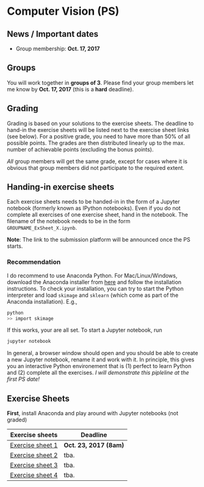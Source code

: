 # Computer Vision (PS)

## News / Important dates

- Group membership: **Oct. 17, 2017**

## Groups

You will work together in **groups of 3**. Please find your group members let
me know by **Oct. 17, 2017** (this is a **hard** deadline).

## Grading

Grading is based on your solutions to the exercise sheets. The deadline to
hand-in the exercise sheets will be listed next to the exercise sheet links
(see below). For a positive grade, you need to have
more than 50% of all possible points. The grades are then distributed linearly
up to the max. number of achievable points (excluding the bonus points).

*All* group members will get the same grade, except for cases where it is
obvious that group members did not participate to the required extent.

## Handing-in exercise sheets

Each exercise sheets needs to be handed-in in the form of a Jupyter notebook
(formerly known as IPython notebooks). Even if you do not complete all exercises
of one exercise sheet, hand in the notebook. The filename of the notebook needs
to be in the form `GROUPNAME_ExSheet_X.ipynb`.

**Note**: The link to the submission platform will be announced once the
PS starts.

### Recommendation

I do recommend to use Anaconda Python. For Mac/Linux/Windows, download the
Anaconda installer from [here](https://www.anaconda.com/download) and follow
the installation instructions. To check your installation, you can try to
start the Python interpreter and load `skimage` and `sklearn` (which come
as part of the Anaconda installation). E.g.,

```bash
python
>> import skimage
```
If this works, your are all set. To start a Jupyter notebook, run

```bash
jupyter notebook
```
In general, a browser window should open and you should be able to create
a new Jupyter notebook, rename it and work with it. In principle, this gives
you an interactive Python environement that is (1) perfect to learn Python
and (2) complete all the exercises. *I will demonstrate this pipleline at
the first PS date!*

## Exercise Sheets

**First**, install Anaconda and play around with Jupyter notebooks (not graded)

| Exercise sheets | Deadline |
| --- | --- |
| [Exercise sheet 1](Ex1) | **Oct. 23, 2017 (8am)** |
| [Exercise sheet 2](Ex2) | tba. |
| [Exercise sheet 3](Ex3) | tba. |
| [Exercise sheet 4](Ex4) | tba. |

